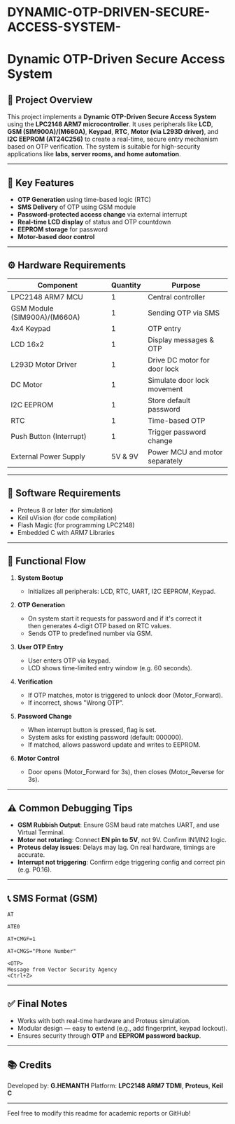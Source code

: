 # DYNAMIC-OTP-DRIVEN-SECURE-ACCESS-SYSTEM-
# Dynamic OTP-Driven Secure Access System

## 📌 Project Overview

This project implements a **Dynamic OTP-Driven Secure Access System** using the **LPC2148 ARM7 microcontroller**. It uses peripherals like **LCD**, **GSM (SIM900A)/(M660A)**, **Keypad**, **RTC**, **Motor (via L293D driver)**, and **I2C EEPROM (AT24C256)** to create a real-time, secure entry mechanism based on OTP verification. The system is suitable for high-security applications like **labs, server rooms, and home automation**.

---

## 🧩 Key Features

* **OTP Generation** using time-based logic (RTC)
* **SMS Delivery** of OTP using GSM module
* **Password-protected access change** via external interrupt
* **Real-time LCD display** of status and OTP countdown
* **EEPROM storage** for password
* **Motor-based door control**

---

## ⚙️ Hardware Requirements

| Component                   | Quantity | Purpose                        |
| --------------------------- | -------- | ------------------------------ |
| LPC2148 ARM7 MCU            | 1        | Central controller             |
| GSM Module (SIM900A)/(M660A)| 1        | Sending OTP via SMS            |
| 4x4 Keypad                  | 1        | OTP entry                      |
| LCD 16x2                    | 1        | Display messages & OTP         |
| L293D Motor Driver          | 1        | Drive DC motor for door lock   |
| DC Motor                    | 1        | Simulate door lock movement    |
| I2C EEPROM                  | 1        | Store default password         |
| RTC                         | 1        | Time-based OTP                 |
| Push Button (Interrupt)     | 1        | Trigger password change        |
| External Power Supply       | 5V & 9V  | Power MCU and motor separately |

---

## 💾 Software Requirements

* Proteus 8 or later (for simulation)
* Keil uVision (for code compilation)
* Flash Magic (for programming LPC2148)
* Embedded C with ARM7 Libraries

---

## 🔁 Functional Flow

1. **System Bootup**

   * Initializes all peripherals: LCD, RTC, UART, I2C EEPROM, Keypad.

2. **OTP Generation**

   * On system start it requests for password and if it's correct it then generates 4-digit OTP based on RTC values.
   * Sends OTP to predefined number via GSM.

3. **User OTP Entry**

   * User enters OTP via keypad.
   * LCD shows time-limited entry window (e.g. 60 seconds).

4. **Verification**

   * If OTP matches, motor is triggered to unlock door (Motor\_Forward).
   * If incorrect, shows "Wrong OTP".

5. **Password Change**

   * When interrupt button is pressed, flag is set.
   * System asks for existing password (default: 000000).
   * If matched, allows password update and writes to EEPROM.

6. **Motor Control**

   * Door opens (Motor\_Forward for 3s), then closes (Motor\_Reverse for 3s).

---

## ⚠️ Common Debugging Tips

* **GSM Rubbish Output**: Ensure GSM baud rate matches UART, and use Virtual Terminal.
* **Motor not rotating**: Connect **EN pin to 5V**, not 9V. Confirm IN1/IN2 logic.
* **Proteus delay issues**: Delays may lag. On real hardware, timings are accurate.
* **Interrupt not triggering**: Confirm edge triggering config and correct pin (e.g. P0.16).

---

## 📞 SMS Format (GSM)

```
AT

ATE0

AT+CMGF=1

AT+CMGS="Phone Number"

<OTP>
Message from Vector Security Agency
<Ctrl+Z>
```

---

## ✅ Final Notes

* Works with both real-time hardware and Proteus simulation.
* Modular design — easy to extend (e.g., add fingerprint, keypad lockout).
* Ensures security through **OTP** and **EEPROM password backup**.

---

## 📚 Credits

Developed by: **G.HEMANTH**
Platform: **LPC2148 ARM7 TDMI**, **Proteus**, **Keil C**

---

Feel free to modify this readme for academic reports or GitHub!

